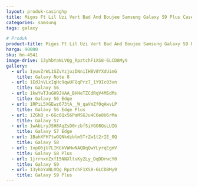 ```yaml
---
layout: produk-casinghp
title: Migos Ft Lil Uzi Vert Bad And Boujee Samsung Galaxy S9 Plus Case
categories: samsung
tags: galaxy

# Produk
product-title: Migos Ft Lil Uzi Vert Bad And Boujee Samsung Galaxy S9 Plus Case
harga: 90000
sku: hn-4541
image-drive: 13yhbYaNLVQg_RpztchF1XS8-6LCD8My9
gallery:
  - url: 1yuvZrWL1SZvYzjozDNniIH8V8YXdUimG
    title: Galaxy Note 8
  - url: 1EdJnVLxIqHc9qwUFQqPrz7_1Y9Ic03vn
    title: Galaxy S6
  - url: 1kwYwTJuGH9JVAA_BHHeTZCdRqV4MSdMs
    title: Galaxy S6 Edge
  - url: 1RPiL5XGEwz673tA__W_qaVmZf0qAwvLP
    title: Galaxy S6 Edge Plus
  - url: 1ZGhB_o-6Gc6Qx56PaMSGJu4C6e8U6rMa
    title: Galaxy S7
  - url: 1wAbLryJSH8AqZsD0rzbfSiYGO8QsLUIG
    title: Galaxy S7 Edge
  - url: 1BahXFH7twOQNkdzblm5TrZw1t2rIE_0Q
    title: Galaxy S8
  - url: 1vpO6jU7LIKGkVWHwNAQDqQwYLyrqEgmV
    title: Galaxy S8 Plus
  - url: 1jrrnxnZxfI5NNXltvKy2Ly_DqDDrwcY0
    title: Galaxy S9
  - url: 13yhbYaNLVQg_RpztchF1XS8-6LCD8My9
    title: Galaxy S9 Plus
---
```

